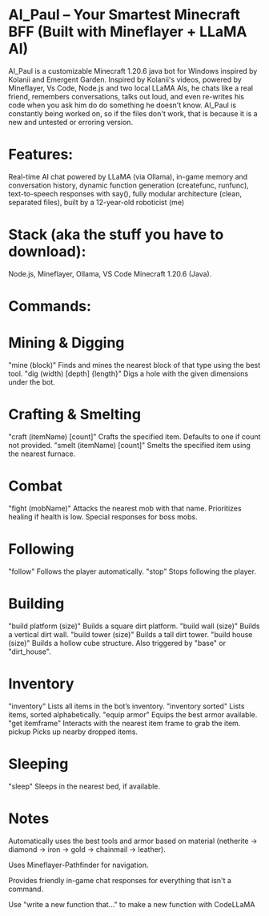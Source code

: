 # AI_Paul – Your Smartest Minecraft BFF (Built with Mineflayer + LLaMA AI)
AI_Paul is a customizable Minecraft 1.20.6 java bot for Windows inspired by Kolanii and Emergent Garden. Inspired by Kolanii's videos, powered by Mineflayer, Vs Code, Node.js and two local LLaMA AIs, he chats like a real friend, remembers conversations, talks out loud, and even re-writes his code when you ask him do do something he doesn't know. AI_Paul is constantly being worked on, so if the files don't work, that is because it is a new and untested or erroring version.

# Features:

Real-time AI chat powered by LLaMA (via Ollama),
in-game memory and conversation history,
dynamic function generation (createfunc, runfunc),
text-to-speech responses with say(),
fully modular architecture (clean, separated files),
built by a 12-year-old roboticist (me)

# Stack (aka the stuff you have to download):
Node.js,
Mineflayer,
Ollama,
VS Code
Minecraft 1.20.6 (Java).


# Commands:

# Mining & Digging

"mine (block)"	Finds and mines the nearest block of that type using the best tool.
"dig (width) [depth] {length}"	Digs a hole with the given dimensions under the bot.

# Crafting & Smelting

"craft (itemName) [count]"	Crafts the specified item. Defaults to one if count not provided.
"smelt (itemName) [count]"	Smelts the specified item using the nearest furnace.

# Combat

"fight (mobName)"	Attacks the nearest mob with that name. Prioritizes healing if health is low. Special responses for boss mobs.

# Following

"follow"	Follows the player automatically.
"stop"	Stops following the player.

# Building

"build platform (size)"	Builds a square dirt platform.
"build wall (size)"	Builds a vertical dirt wall.
"build tower (size)"	Builds a tall dirt tower.
"build house (size)"	Builds a hollow cube structure. Also triggered by "base" or "dirt_house".

# Inventory

"inventory"	Lists all items in the bot’s inventory.
"inventory sorted"	Lists items, sorted alphabetically.
"equip armor"	Equips the best armor available.
"get itemframe"	Interacts with the nearest item frame to grab the item.
pickup	Picks up nearby dropped items.

# Sleeping

"sleep"	Sleeps in the nearest bed, if available.

# Notes
Automatically uses the best tools and armor based on material (netherite -> diamond -> iron -> gold -> chainmail -> leather).

Uses Mineflayer-Pathfinder for navigation.

Provides friendly in-game chat responses for everything that isn't a command.

Use "write a new function that..." to make a new function with CodeLLaMA
